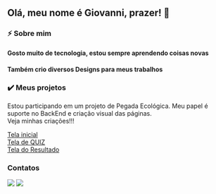 ## Olá, meu nome é Giovanni, prazer! 👋

### ⚡ Sobre mim

#### Gosto muito de tecnologia, estou sempre aprendendo coisas novas
#### Também crio diversos Designs para meus trabalhos

### ✔️ Meus projetos
Estou participando em um projeto de Pegada Ecológica. Meu papel é suporte no BackEnd e criação visual das páginas. <br>
Veja minhas criações!!!
<br>

<a href="https://www.figma.com/file/54dewYGjocdFVafZdo2jc4/pegadaecologicadesign2?t=uONlpmsG1vRaZQpU-1">Tela inicial</a>
<br>
<a href="https://www.figma.com/file/LsCciXBSi0DoScpJfKoVp5/telaQuiz?t=m7s8e31eRGFU9Vuk-6">Tela de QUIZ</a>
<br>
<a href="https://www.figma.com/file/se9WVH5Qd3Jrmm5uYTLrqD/telaResultado?t=CFWvNSLIgK9AMQYa-6">Tela do Resultado</a>


### Contatos

<a href="https://www.linkedin.com/in/giovanni-dos-santos-almeida-lombone-rodrigues-607a73209/" target="_blank"><img src="https://img.shields.io/badge/-LinkedIn-%230077B5?style=for-the-badge&logo=linkedin&logoColor=white" target="_blank"></a>
<a href = "mailto:giovannilombone.io@gmail.com"><img src="https://img.shields.io/badge/Gmail-D14836?style=for-the-badge&logo=gmail&logoColor=white" target="_blank"></a>

